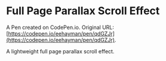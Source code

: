 # Full Page Parallax Scroll Effect

A Pen created on CodePen.io. Original URL: [https://codepen.io/eehayman/pen/qdGZJr](https://codepen.io/eehayman/pen/qdGZJr).

A lightweight full page parallax scroll effect.
